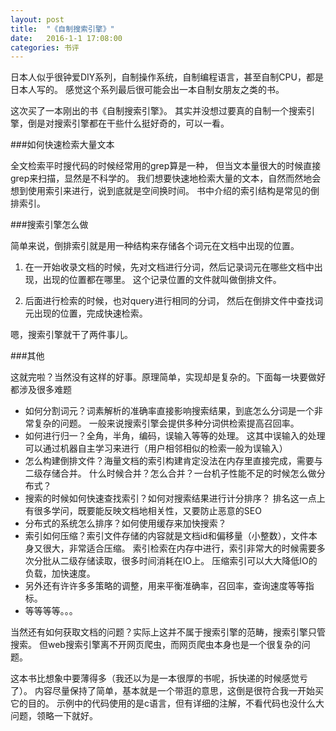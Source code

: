 ```yaml
---
layout: post
title:  "《自制搜索引擎》"
date:   2016-1-1 17:08:00
categories: 书评
---
```


日本人似乎很钟爱DIY系列，自制操作系统，自制编程语言，甚至自制CPU，都是日本人写的。
感觉这个系列最后很可能会出一本自制女朋友之类的书。

这次买了一本刚出的书《自制搜索引擎》。
其实并没想过要真的自制一个搜索引擎，倒是对搜索引擎都在干些什么挺好奇的，可以一看。

###如何快速检索大量文本

全文检索平时搜代码的时候经常用的grep算是一种，
但当文本量很大的时候直接grep来扫描，显然是不科学的。
我们想要快速地检索大量的文本，自然而然地会想到使用索引来进行，说到底就是空间换时间。
书中介绍的索引结构是常见的倒排索引。

###搜索引擎怎么做

简单来说，倒排索引就是用一种结构来存储各个词元在文档中出现的位置。

1. 在一开始收录文档的时候，先对文档进行分词，然后记录词元在哪些文档中出现，出现的位置都在哪里。
这个记录位置的文件就叫做倒排文件。

2. 后面进行检索的时候，也对query进行相同的分词，
然后在倒排文件中查找词元出现的位置，完成快速检索。

嗯，搜索引擎就干了两件事儿。

###其他

这就完啦？当然没有这样的好事。原理简单，实现却是复杂的。下面每一块要做好都涉及很多难题

* 如何分割词元？词素解析的准确率直接影响搜索结果，到底怎么分词是一个非常复杂的问题。
  一般来说搜索引擎会提供多种分词供检索提高召回率。
* 如何进行归一？全角，半角，编码，误输入等等的处理。
  这其中误输入的处理可以通过机器自主学习来进行（用户相邻相似的检索一般为误输入）
* 怎么构建倒排文件？海量文档的索引构建肯定没法在内存里直接完成，需要与二级存储合并。
  什么时候合并？怎么合并？一台机子性能不足的时候怎么做分布式？
* 搜索的时候如何快速查找索引？如何对搜索结果进行计分排序？
  排名这一点上有很多学问，既要能反映文档地相关性，又要防止恶意的SEO
* 分布式的系统怎么排序？如何使用缓存来加快搜索？
* 索引如何压缩？索引文件存储的内容就是文档id和偏移量（小整数），文件本身又很大，非常适合压缩。
  索引检索在内存中进行，索引非常大的时候需要多次分批从二级存储读取，很多时间消耗在IO上。
  压缩索引可以大大降低IO的负载，加快速度。
* 另外还有许许多多策略的调整，用来平衡准确率，召回率，查询速度等等指标。
* 等等等等。。。

当然还有如何获取文档的问题？实际上这并不属于搜索引擎的范畴，搜索引擎只管搜索。
但web搜索引擎离不开网页爬虫，而网页爬虫本身也是一个很复杂的问题。

这本书比想象中要薄得多（我还以为是一本很厚的书呢，拆快递的时候感觉亏了）。
内容尽量保持了简单，基本就是一个带逛的意思，这倒是很符合我一开始买它的目的。
示例中的代码使用的是c语言，但有详细的注解，不看代码也没什么大问题，领略一下就好。
